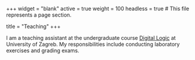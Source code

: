 +++
widget = "blank"
active = true
weight = 100
headless = true  # This file represents a page section.

title = "Teaching"
+++

I am a teaching assistant at the undergraduate course <a href="http://fer.unizg.hr/en/course/diglog">Digital Logic</a> at University of Zagreb. My responsibilities include conducting laboratory exercises and grading exams.